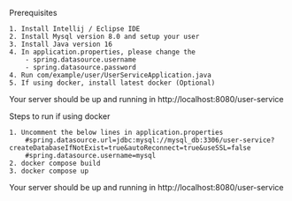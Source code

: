 
Prerequisites 
    
    1. Install Intellij / Eclipse IDE
    2. Install Mysql version 8.0 and setup your user
    3. Install Java version 16
    4. In application.properties, please change the 
        - spring.datasource.username
        - spring.datasource.password
    4. Run com/example/user/UserServiceApplication.java
    5. If using docker, install latest docker (Optional)

Your server should be up and running in http://localhost:8080/user-service

Steps to run if using docker

    1. Uncomment the below lines in application.properties 
        #spring.datasource.url=jdbc:mysql://mysql_db:3306/user-service?createDatabaseIfNotExist=true&autoReconnect=true&useSSL=false
        #spring.datasource.username=mysql
    2. docker compose build
    3. docker compose up

Your server should be up and running in http://localhost:8080/user-service
